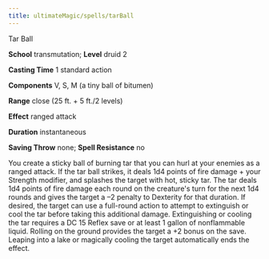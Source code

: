 ```yaml
---
title: ultimateMagic/spells/tarBall
---
```

Tar Ball

**School** transmutation; **Level** druid 2

**Casting Time** 1 standard action

**Components** V, S, M (a tiny ball of bitumen)

**Range** close (25 ft. + 5 ft./2 levels)

**Effect** ranged attack

**Duration** instantaneous

**Saving Throw** none; **Spell Resistance** no

You create a sticky ball of burning tar that you can hurl at your enemies as a ranged attack. If the tar ball strikes, it deals 1d4 points of fire damage + your Strength modifier, and splashes the target with hot, sticky tar. The tar deals 1d4 points of fire damage each round on the creature's turn for the next 1d4 rounds and gives the target a –2 penalty to Dexterity for that duration. If desired, the target can use a full-round action to attempt to extinguish or cool the tar before taking this additional damage. Extinguishing or cooling the tar requires a DC 15 Reflex save or at least 1 gallon of nonflammable liquid. Rolling on the ground provides the target a +2 bonus on the save. Leaping into a lake or magically cooling the target automatically ends the effect.


